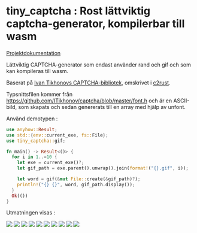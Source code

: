 # tiny_captcha : Rost lättviktig captcha-generator, kompilerbar till wasm

[Projektdokumentation](https://docs.rs/tiny_captcha)

Lättviktig CAPTCHA-generator som endast använder rand och gif och som kan kompileras till wasm.

Baserat på [Ivan Tikhonovs CAPTCHA-bibliotek](http://brokestream.com/captcha.html), omskrivet i [c2rust](https://c2rust.com).

Typsnittsfilen kommer från https://github.com/ITikhonov/captcha/blob/master/font.h och är en ASCII-bild, som skapats och sedan genererats till en array med hjälp av unfont.

Använd demotypen :

```rust
use anyhow::Result;
use std::{env::current_exe, fs::File};
use tiny_captcha::gif;

fn main() -> Result<()> {
  for i in 1..=10 {
    let exe = current_exe()?;
    let gif_path = exe.parent().unwrap().join(format!("{}.gif", i));

    let word = gif(&mut File::create(&gif_path)?);
    println!("{} {}", word, gif_path.display());
  }
  Ok(())
}
```

Utmatningen visas :

![](./gif/1.gif) ![](./gif/2.gif) ![](./gif/3.gif) ![](./gif/4.gif) ![](./gif/5.gif) ![](./gif/6.gif) ![](./gif/7.gif) ![](./gif/8.gif) ![](./gif/9.gif) ![](./gif/10.gif)